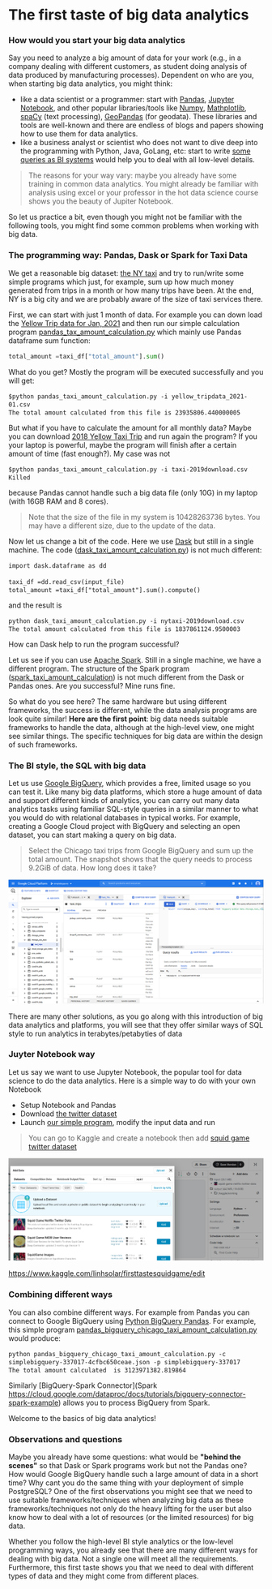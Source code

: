# The first taste of  big data analytics

### How would you start your big data analytics
Say you need to analyze a big amount of data for your work (e.g., in a company dealing with different customers, as student doing analysis of data produced by manufacturing processes). Dependent on who are you, when starting big data analytics, you might think:
- like a data scientist or a programmer: start with [Pandas](https://pandas.pydata.org/), [Jupyter Notebook](https://jupyter.org/), and other popular libraries/tools like [Numpy](https://numpy.org/), [Mathplotlib](https://matplotlib.org/), [spaCy](https://spacy.io/) (text processing), [GeoPandas](https://geopandas.org/en/stable/) (for geodata). These libraries and tools are well-known and there are endless of blogs and papers showing how to use them for data analytics.
- like a business analyst or scientist who does not want to dive deep into the programming with Python, Java, GoLang, etc: start to write [some queries as BI systems](https://cloud.google.com/bigquery/docs/bi-engine-intro) would help you to deal with all low-level details.

>The reasons for your way vary: maybe you already have some training in common data analytics. You might already be familiar with analysis using excel or your professor in the hot data science course shows you the beauty of Jupiter Notebook.

So let us practice a bit, even though you might not be familiar with the following tools, you might find some common problems when working with big data.

### The programming way: Pandas, Dask or Spark for Taxi Data

We get a reasonable big dataset: [the NY taxi](https://www1.nyc.gov/site/tlc/about/tlc-trip-record-data.page) and try to run/write some simple programs which just, for example,  sum up how much money generated from trips in a month or how many trips have been. At the end, NY is a big city and we are probably aware of the size of taxi services there.

First, we can start with just 1 month of data. For example you can down load the [Yellow Trip data for Jan, 2021](https://s3.amazonaws.com/nyc-tlc/trip+data/yellow_tripdata_2021-01.csv) and then run our simple calculation program [pandas_tax_amount_calculation.py](code/pandas_taxi_amount_calculation.py) which mainly use Pandas dataframe sum function:

```python
total_amount =taxi_df["total_amount"].sum()
```

What do you get? Mostly the program will be executed successfully and you will get:

```
$python pandas_taxi_amount_calculation.py -i yellow_tripdata_2021-01.csv
The total amount calculated from this file is 23935806.440000005
```
But what if you have to calculate the amount for all monthly data? Maybe you can download
[2018 Yellow Taxi Trip](https://data.cityofnewyork.us/Transportation/2018-Yellow-Taxi-Trip-Data/t29m-gskq) and run again the program? If you your laptop is powerful, maybe the program will finish after a certain amount of time (fast enough?). My case was not

```
$python pandas_taxi_amount_calculation.py -i taxi-2019download.csv
Killed
```
because Pandas cannot handle such a big data file (only 10G) in my laptop (with 16GB RAM and 8 cores).

>Note that the size of the file in my system is 10428263736 bytes. You may have a different size, due to the update of the data.

Now let us change a bit of the code. Here we use [Dask](https://docs.dask.org/en/stable/) but still in a single machine. The code ([dask_taxi_amount_calculation.py](code/dask_taxi_amount_calculation.py)) is not much different:

```
import dask.dataframe as dd

taxi_df =dd.read_csv(input_file)
total_amount =taxi_df["total_amount"].sum().compute()
```
and the result is
```
python dask_taxi_amount_calculation.py -i nytaxi-2019download.csv
The total amount calculated from this file is 1837861124.9500003
```
How can Dask help to run the program successful?

Let us see if you can use [Apache Spark](https://spark.apache.org/). Still in a single machine, we have a different program. The structure of the Spark program ([spark_taxi_amount_calculation](code/spark_taxi_amount_calculation.py)) is not much different from the Dask or Pandas ones. Are you successful? Mine runs fine.

So what do you see here? The same hardware but using different frameworks, the success is different, while the data analysis programs are look quite similar! **Here are the first point**: big data needs suitable frameworks to handle the data, although at the high-level view, one might see similar things. The specific techniques for big data are within the design of such frameworks.


### The BI style, the SQL with big data

Let us use [Google BigQuery](https://cloud.google.com/bigquery), which provides a free, limited usage so you can test it. Like many big data platforms, which store a huge amount of data and support different kinds of analytics, you can carry out many data analytics tasks using familiar SQL-style queries in a similar manner to what you would do with relational databases in typical works. For example, creating a Google Cloud project with BigQuery and selecting an open dataset, you can start making a query on big data.

>Select the Chicago taxi trips from Google BigQuery and sum up the total amount. The snapshot shows that the query needs to process 9.2GiB of data. How long does it take?

![BigQuery](figs/bigqueryex.png)

There  are many other solutions, as you go along with this introduction of big data analytics and platforms, you will see that they offer similar ways of SQL style to run analytics in terabytes/petabyties of data

### Juyter Notebook way

Let us say we want to use Jupyter Notebook, the popular tool for data science to do the data analytics. Here is a simple way to do with your own Notebook
- Setup Notebook and Pandas
- Download [the twitter dataset](https://www.kaggle.com/deepcontractor/squid-game-netflix-twitter-data)
- Launch [our simple program](code/firsttastesquidgame.ipynb), modify the input data and run


> You can go  to Kaggle and create a notebook then add [squid game twitter dataset](https://www.kaggle.com/deepcontractor/squid-game-netflix-twitter-data)

![BigQuery](figs/squidgame.png)

https://www.kaggle.com/linhsolar/firsttastesquidgame/edit

### Combining different ways

You can also combine different ways. For example from Pandas you can connect to Google BigQuery using  [Python BigQuery Pandas](https://github.com/googleapis/python-bigquery-pandas). For example, this simple program [pandas_bigquery_chicago_taxi_amount_calculation.py](code/pandas_bigquery_chicago_taxi_amount_calculation.py) would produce:

```
python pandas_bigquery_chicago_taxi_amount_calculation.py -c simplebigquery-337017-4cfbc650ceae.json -p simplebigquery-337017
The total amount calculated  is 3123971382.819864
```

 Similarly [BigQuery-Spark Connector](Spark https://cloud.google.com/dataproc/docs/tutorials/bigquery-connector-spark-example) allows you to process BigQuery from Spark.

Welcome to the basics of big data analytics!

### Observations and questions

Maybe you already have some questions: what would be **"behind the scenes"** so that Dask or Spark programs work but not the Pandas one? How would Google BigQuery handle such a large amount of data in a short time? Why cant you do the same thing with your deployment of simple PostgreSQL? One of the first observations you might see that we need to use suitable frameworks/techniques when analyzing big data as these frameworks/techniques not only do the heavy lifting for the user but also know how to deal with a lot of resources (or the limited resources) for big data.

Whether you follow the high-level BI style analytics or the low-level programming ways, you already see that there are many different ways for dealing with big data. Not a single one will meet all the requirements. Furthermore, this first taste shows you that we need to deal with different types of data and they might come from different places.
